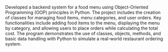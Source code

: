 Developed a backend system for a food menu using Object-Oriented Programming (OOP) principles in Python. 
The project includes the creation of classes for managing food items, menu categories, and user orders. 
Key functionalities include adding food items to the menu, displaying the menu by category, and allowing users to place orders while calculating the total cost. 
The program demonstrates the use of classes, objects, methods, and basic data handling with Python to simulate a real-world restaurant ordering system.
